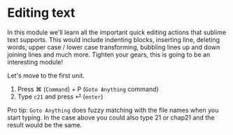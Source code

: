 Editing text
=============

In this module we'll learn all the important quick editing actions that sublime
text supports. This would include indenting blocks, inserting line, deleting
words, upper case / lower case transforming, bubbling lines up and down joining
lines and much more. Tighten your gears, this is going to be an interesting
module!

Let's move to the first unit.

1. Press ⌘ (`Command`) + P (`Goto Anything` command)
2. Type `c21` and press ⏎ (`enter`)

Pro tip: `Goto Anything` does fuzzy matching with the file names when you start
typing. In the case above you could also type 21 or chap21 and the result would
be the same.
